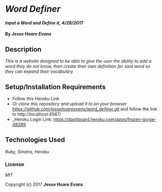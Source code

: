# _Word Definer_

#### _Input a Word and Define it, 4/28/2017_

#### By _Jesse Hoare Evans_

## Description

_This is a website designed to be able to give the user the ability to add a word they do not know, then create their own definition for said word so they can expand their vocabulary_

## Setup/Installation Requirements

* _Follow this Heroku Link_
* _Or clone this repository and upload it to on your browser https://github.com/jessehoareevans/word_definer.git_ and follow the link to http://localhost:4567/
* _Heroku Login Link: https://dashboard.heroku.com/apps/frozen-gorge-48289

## Technologies Used

_Ruby, Sinatra, Heroku_

### License

*MIT*

Copyright (c) 2017 **Jesse Hoare Evans**
